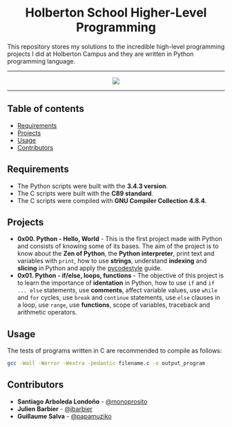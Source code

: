 <h1 align="center">Holberton School Higher-Level Programming</h1>
This repository stores my solutions to the incredible high-level programming projects I did at Holberton Campus and they are 
written in Python programming language.

---

<p align="center">
<a target="_blank" href="https://www.holbertonschool.com/"><img src="https://github.com/monoprosito/holbertonschool-higher_level_programming/blob/master/holby.jpg?raw=true"></a>
</p>

---

## Table of contents
- [Requirements](#requirements)
- [Projects](#projects)
- [Usage](#usage)
- [Contributors](#contributors)

## Requirements

* The Python scripts were built with the **3.4.3 version**.
* The C scripts were built with the **C89 standard**.
* The C scripts were compiled with **GNU Compiler Collection 4.8.4**.

## Projects
* **0x00. Python - Hello, World** - This is the first project made with Python and consists of knowing some of its bases. The aim of the project is to know about the **Zen of Python**, the **Python interpreter**, print text and variables with `print`, how to use **strings**, understand **indexing** and **slicing** in Python and apply the [pycodestyle](https://pypi.org/project/pycodestyle/) guide.
* **0x01. Python - if/else, loops, functions** - The objective of this project is to learn the importance of **identation** in Python, how to use `if` and `if ... else` statements, use **comments**, affect variable values, use `while` and `for` cycles, use `break` and `continue` statements, use `else` clauses in a loop, use `range`, use **functions**, scope of variables, traceback and arithmetic operators.

## Usage
The tests of programs written in C are recommended to compile as follows:

```bash
gcc -Wall -Werror -Wextra -pedantic filename.c -o output_program 
```

## Contributors
* **Santiago Arboleda Londoño** - [@monoprosito](https://github.com/monoprosito)
* **Julien Barbier** - [@jbarbier](https://github.com/jbarbier)
* **Guillaume Salva** - [@papamuziko](https://github.com/papamuziko)